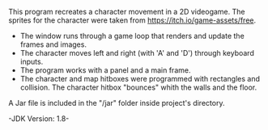 This program recreates a character movement in a 2D videogame. The sprites for the character were taken from https://itch.io/game-assets/free.

 * The window runs through a game loop that renders and update the frames and images.
 * The character moves left and right (with 'A' and 'D') through keyboard inputs.
 * The program works with a panel and a main frame.
 * The character and map hitboxes were programmed with rectangles and collision. The character hitbox "bounces" whith the walls and the floor.

A Jar file is included in the "/jar" folder inside project's directory.

-JDK Version: 1.8-

